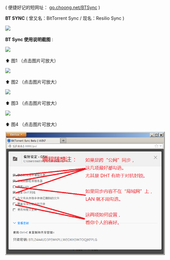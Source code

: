 ( 便捷好记的短网址： [go.choong.net/BTSync](http://go.choong.net/BTSync) )

**BT SYNC** ( 曾又名：BitTorrent Sync  / 现名：Resilio Sync ) 

<img src="https://img.iplaysoft.com/wp-content/uploads/2013/btsync/btsync.png?raw=true"/>

**BT Sync 使用说明截图** :

<img src="https://taoste.github.io/Hello-World/Technical%20File(PDF)/ProgramThink/BTSync/1.4.111/BT%20sync%20使用说明截图/1.jpg?raw=true"/>

⬆ 图1 （点击图片可放大）

<img src="https://taoste.github.io/Hello-World/Technical%20File(PDF)/ProgramThink/BTSync/1.4.111/BT%20sync%20使用说明截图/2.jpg?raw=true"/>

⬆ 图2 （点击图片可放大）

<img src="https://taoste.github.io/Hello-World/Technical%20File(PDF)/ProgramThink/BTSync/1.4.111/BT%20sync%20使用说明截图/3.png?raw=true"/>

⬆ 图3 （点击图片可放大）

<img src="https://taoste.github.io/Hello-World/Technical%20File(PDF)/ProgramThink/BTSync/1.4.111/BT%20sync%20使用说明截图/4.jpg?raw=true"/>

⬆ 图4 （点击图片可放大）

<img src="https://github.com/taoste/Hello-World/blob/master/Technical%20File(PDF)/ProgramThink/BTSync/1.4.111/BT%20sync%20%E4%BD%BF%E7%94%A8%E8%AF%B4%E6%98%8E%E6%88%AA%E5%9B%BE/R5.png?raw=true"/>
